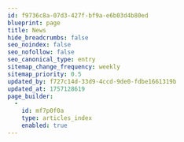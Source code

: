 ```yaml
---
id: f9736c8a-07d3-427f-bf9a-e6b03d4b80ed
blueprint: page
title: News
hide_breadcrumbs: false
seo_noindex: false
seo_nofollow: false
seo_canonical_type: entry
sitemap_change_frequency: weekly
sitemap_priority: 0.5
updated_by: f727c14d-33d9-4ccd-9de0-fdbe1661319b
updated_at: 1757128619
page_builder:
  -
    id: mf7p0f0a
    type: articles_index
    enabled: true
---
```

